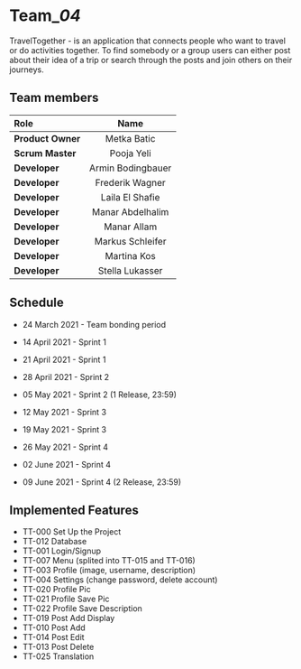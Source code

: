 # Team_*04*

TravelTogether - is an application that connects people who want to travel or do activities together.
To find somebody or a group users can either post about their idea of a trip or search through the posts
and join others on their journeys.



## Team members

| Role             | Name                  | 
| :---             |    :----:             |
| **Product Owner**|   Metka Batic         |
| **Scrum Master** |   Pooja Yeli          |
| **Developer**    |   Armin Bodingbauer   |
| **Developer**    |   Frederik Wagner     |
| **Developer**    |   Laila El Shafie     |
| **Developer**    |   Manar Abdelhalim    |
| **Developer**    |   Manar Allam         |
| **Developer**    |   Markus Schleifer    |
| **Developer**    |   Martina Kos         |
| **Developer**    |   Stella Lukasser     |


## Schedule

* 24 March 2021 - Team bonding period
* 14 April 2021 - Sprint 1
* 21 April 2021 - Sprint 1

* 28 April 2021 - Sprint 2
* 05 May 2021 - Sprint 2 (1 Release, 23:59)

* 12 May 2021 - Sprint 3
* 19 May 2021 - Sprint 3

* 26 May 2021 - Sprint 4
* 02 June 2021 - Sprint 4
* 09 June 2021 - Sprint 4 (2 Release, 23:59)

## Implemented Features

* TT-000 Set Up the Project
* TT-012 Database
* TT-001 Login/Signup
* TT-007 Menu (splited into TT-015 and TT-016)
* TT-003 Profile (image, username, description)
* TT-004 Settings (change password, delete account)
* TT-020 Profile Pic
* TT-021 Profile Save Pic
* TT-022 Profile Save Description
* TT-019 Post Add Display
* TT-010 Post Add
* TT-014 Post Edit
* TT-013 Post Delete
* TT-025 Translation
